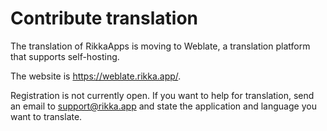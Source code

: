 # Contribute translation

The translation of RikkaApps is moving to Weblate, a translation platform that supports self-hosting.

The website is <https://weblate.rikka.app/>.

Registration is not currently open. If you want to help for translation, send an email to [support@rikka.app](mailto:support@rikka.app) and state the application and language you want to translate.
